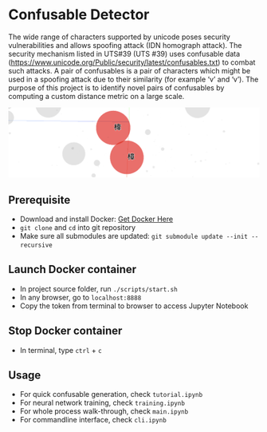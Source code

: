 # Confusable Detector
The wide range of characters supported by unicode poses security vulnerabilities 
and allows spoofing attack (IDN homograph attack). The security mechanism listed 
in UTS#39 (UTS #39) uses confusable data (https://www.unicode.org/Public/security/latest/confusables.txt) 
to combat such attacks. A pair of confusables is a pair of characters which 
might be used in a spoofing attack due to their similarity (for example ‘ν’ and 
‘v’). The purpose of this project is to identify novel pairs of confusables by 
computing a custom distance metric on a large scale.

![](./pictures/confusable_pair.png)

## Prerequisite
- Download and install Docker: [Get Docker Here](https://docs.docker.com/get-docker/)
- `git clone` and `cd` into git repository
- Make sure all submodules are updated: `git submodule update --init --recursive`

## Launch Docker container
- In project source folder, run `./scripts/start.sh`
- In any browser, go to `localhost:8888`
- Copy the token from terminal to browser to access Jupyter Notebook

## Stop Docker container
- In terminal, type `ctrl` + `c`

## Usage
- For quick confusable generation, check `tutorial.ipynb`
- For neural network training, check `training.ipynb`
- For whole process walk-through, check `main.ipynb`
- For commandline interface, check `cli.ipynb`
